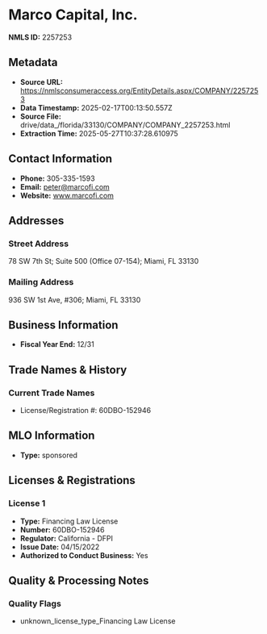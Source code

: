 # Marco Capital, Inc.

**NMLS ID:** 2257253

## Metadata
- **Source URL:** https://nmlsconsumeraccess.org/EntityDetails.aspx/COMPANY/2257253
- **Data Timestamp:** 2025-02-17T00:13:50.557Z
- **Source File:** drive/data_/florida/33130/COMPANY/COMPANY_2257253.html
- **Extraction Time:** 2025-05-27T10:37:28.610975

## Contact Information
- **Phone:** 305-335-1593
- **Email:** peter@marcofi.com
- **Website:** www.marcofi.com

## Addresses
### Street Address
78 SW 7th St; Suite 500 (Office 07-154); Miami, FL 33130

### Mailing Address
936 SW 1st Ave, #306; Miami, FL 33130

## Business Information
- **Fiscal Year End:** 12/31

## Trade Names & History
### Current Trade Names
- License/Registration #: 60DBO-152946

## MLO Information
- **Type:** sponsored

## Licenses & Registrations

### License 1
- **Type:** Financing Law License
- **Number:** 60DBO-152946
- **Regulator:** California - DFPI
- **Issue Date:** 04/15/2022
- **Authorized to Conduct Business:** Yes

## Quality & Processing Notes
### Quality Flags
- unknown_license_type_Financing Law License
